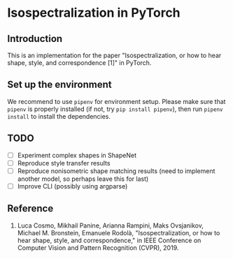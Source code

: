 # Isospectralization in PyTorch

## Introduction

This is an implementation for the paper "Isospectralization, or how to hear shape, style, and correspondence [1]" in PyTorch.

## Set up the environment

We recommend to use `pipenv` for environment setup. Please make sure that `pipenv` is properly installed (if not, try `pip install pipenv`), then run `pipenv install` to install the dependencies.

## TODO

- [ ] Experiment complex shapes in ShapeNet
- [ ] Reproduce style transfer results
- [ ] Reproduce nonisometric shape matching results (need to implement another model, so perhaps leave this for last)
- [ ] Improve CLI (possibly using argparse)

## Reference

1. Luca Cosmo, Mikhail Panine, Arianna Rampini, Maks Ovsjanikov, Michael M. Bronstein, Emanuele Rodolà, "Isospectralization, or how to hear shape, style, and correspondence," in IEEE Conference on Computer Vision and Pattern Recognition (CVPR), 2019.
